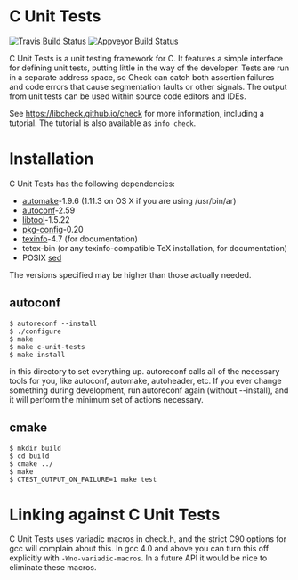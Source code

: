 # C Unit Tests

[![Travis Build Status](https://travis-ci.org/libcheck/check.svg?branch=master)](https://travis-ci.org/libcheck/check)
[![Appveyor Build Status](https://ci.appveyor.com/api/projects/status/github/libcheck/check?svg=true)](https://ci.appveyor.com/project/libcheck/check/branch/master)


C Unit Tests is a unit testing framework for C. It features a simple interface
for defining unit tests, putting little in the way of the
developer. Tests are run in a separate address space, so Check can
catch both assertion failures and code errors that cause segmentation
faults or other signals. The output from unit tests can be used within
source code editors and IDEs.

See https://libcheck.github.io/check for more information, including a
tutorial.  The tutorial is also available as `info check`.

# Installation

C Unit Tests has the following dependencies:

* [automake](https://www.gnu.org/software/automake/)-1.9.6 (1.11.3 on OS X if you are using /usr/bin/ar)
* [autoconf](https://www.gnu.org/software/autoconf/)-2.59
* [libtool](https://www.gnu.org/software/libtool/)-1.5.22
* [pkg-config](https://www.freedesktop.org/wiki/Software/pkg-config/)-0.20
* [texinfo](https://www.gnu.org/software/texinfo/)-4.7 (for documentation)
* tetex-bin (or any texinfo-compatible TeX installation, for documentation)
* POSIX [sed](https://en.wikipedia.org/wiki/Sed)

The versions specified may be higher than those actually needed.

## autoconf

    $ autoreconf --install
    $ ./configure
    $ make
    $ make c-unit-tests
    $ make install

in this directory to set everything up.  autoreconf calls all of the
necessary tools for you, like autoconf, automake, autoheader, etc.  If
you ever change something during development, run autoreconf again
(without --install), and it will perform the minimum set of actions
necessary.

## cmake

    $ mkdir build
    $ cd build
    $ cmake ../
    $ make
    $ CTEST_OUTPUT_ON_FAILURE=1 make test

# Linking against C Unit Tests

C Unit Tests uses variadic macros in check.h, and the strict C90 options for
gcc will complain about this.  In gcc 4.0 and above you can turn this
off explicitly with `-Wno-variadic-macros`.  In a future API it would be
nice to eliminate these macros.
